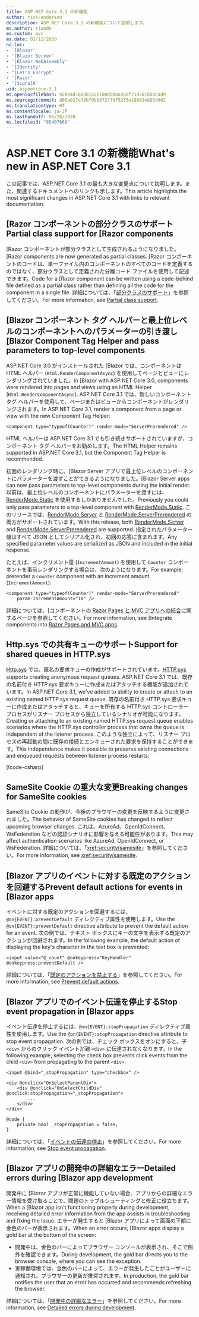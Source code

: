 ```yaml
---
title: ASP.NET Core 3.1 の新機能
author: rick-anderson
description: ASP.NET Core 3.1 の新機能について説明します。
ms.author: riande
ms.custom: mvc
ms.date: 02/12/2020
no-loc:
- '[Blazor'
- '[Blazor Server'
- '[Blazor WebAssembly'
- '[Identity'
- "[Let's Encrypt"
- '[Razor'
- '[SignalR'
uid: aspnetcore-3.1
ms.openlocfilehash: 92804d168381526100ddb8a368f71d201bd4cad9
ms.sourcegitcommit: d65a027e78bf0b83727f975235a18863e685d902
ms.translationtype: HT
ms.contentlocale: ja-JP
ms.lasthandoff: 06/26/2020
ms.locfileid: "85407669"
---
```

# <a name="whats-new-in-aspnet-core-31"></a><span data-ttu-id="018f5-103">ASP.NET Core 3.1 の新機能</span><span class="sxs-lookup"><span data-stu-id="018f5-103">What's new in ASP.NET Core 3.1</span></span>

<span data-ttu-id="018f5-104">この記事では、ASP.NET Core 3.1 の最も大きな変更点について説明します。また、関連するドキュメントへのリンクも示します。</span><span class="sxs-lookup"><span data-stu-id="018f5-104">This article highlights the most significant changes in ASP.NET Core 3.1 with links to relevant documentation.</span></span>

## <a name="partial-class-support-for-razor-components"></a><span data-ttu-id="018f5-105">[Razor コンポーネントの部分クラスのサポート</span><span class="sxs-lookup"><span data-stu-id="018f5-105">Partial class support for [Razor components</span></span>

<span data-ttu-id="018f5-106">[Razor コンポーネントが部分クラスとして生成されるようになりました。</span><span class="sxs-lookup"><span data-stu-id="018f5-106">[Razor components are now generated as partial classes.</span></span> <span data-ttu-id="018f5-107">[Razor コンポーネントのコードは、単一ファイル内のコンポーネントのすべてのコードを定義するのではなく、部分クラスとして定義された分離コード ファイルを使用して記述できます。</span><span class="sxs-lookup"><span data-stu-id="018f5-107">Code for a [Razor component can be written using a code-behind file defined as a partial class rather than defining all the code for the component in a single file.</span></span> <span data-ttu-id="018f5-108">詳細については、「[部分クラスのサポート](xref:blazor/components/index#partial-class-support)」を参照してください。</span><span class="sxs-lookup"><span data-stu-id="018f5-108">For more information, see [Partial class support](xref:blazor/components/index#partial-class-support).</span></span>

## <a name="blazor-component-tag-helper-and-pass-parameters-to-top-level-components"></a><span data-ttu-id="018f5-109">[Blazor コンポーネント タグ ヘルパーと最上位レベルのコンポーネントへのパラメーターの引き渡し</span><span class="sxs-lookup"><span data-stu-id="018f5-109">[Blazor Component Tag Helper and pass parameters to top-level components</span></span>

<span data-ttu-id="018f5-110">ASP.NET Core 3.0 がインストールされた [Blazor では、コンポーネントは HTML ヘルパー (`Html.RenderComponentAsync`) を使用してページとビューにレンダリングされていました。</span><span class="sxs-lookup"><span data-stu-id="018f5-110">In [Blazor with ASP.NET Core 3.0, components were rendered into pages and views using an HTML Helper (`Html.RenderComponentAsync`).</span></span> <span data-ttu-id="018f5-111">ASP.NET Core 3.1 では、新しいコンポーネント タグ ヘルパーを使用して、ページまたはビューからコンポーネントがレンダリングされます。</span><span class="sxs-lookup"><span data-stu-id="018f5-111">In ASP.NET Core 3.1, render a component from a page or view with the new Component Tag Helper:</span></span>

```cshtml
<component type="typeof(Counter)" render-mode="ServerPrerendered" />
```

<span data-ttu-id="018f5-112">HTML ヘルパーは ASP.NET Core 3.1 でも引き続きサポートされていますが、コンポーネント タグ ヘルパーをお勧めします。</span><span class="sxs-lookup"><span data-stu-id="018f5-112">The HTML Helper remains supported in ASP.NET Core 3.1, but the Component Tag Helper is recommended.</span></span>

<span data-ttu-id="018f5-113">初回のレンダリング時に、[Blazor Server アプリで最上位レベルのコンポーネントにパラメーターを渡すことができるようになりました。</span><span class="sxs-lookup"><span data-stu-id="018f5-113">[Blazor Server apps can now pass parameters to top-level components during the initial render.</span></span> <span data-ttu-id="018f5-114">以前は、最上位レベルのコンポーネントにパラメーターを渡すには、[RenderMode.Static](xref:Microsoft.AspNetCore.Mvc.Rendering.RenderMode.Static) を使用するしかありませんでした。</span><span class="sxs-lookup"><span data-stu-id="018f5-114">Previously you could only pass parameters to a top-level component with [RenderMode.Static](xref:Microsoft.AspNetCore.Mvc.Rendering.RenderMode.Static).</span></span> <span data-ttu-id="018f5-115">このリリースでは、[RenderMode.Server](xref:Microsoft.AspNetCore.Mvc.Rendering.RenderMode.Server) と [RenderMode.ServerPrerendered](xref:Microsoft.AspNetCore.Mvc.Rendering.RenderMode.ServerPrerendered) の両方がサポートされています。</span><span class="sxs-lookup"><span data-stu-id="018f5-115">With this release, both [RenderMode.Server](xref:Microsoft.AspNetCore.Mvc.Rendering.RenderMode.Server) and [RenderMode.ServerPrerendered](xref:Microsoft.AspNetCore.Mvc.Rendering.RenderMode.ServerPrerendered) are supported.</span></span> <span data-ttu-id="018f5-116">指定されたパラメーター値はすべて JSON としてシリアル化され、初回の応答に含まれます。</span><span class="sxs-lookup"><span data-stu-id="018f5-116">Any specified parameter values are serialized as JSON and included in the initial response.</span></span>

<span data-ttu-id="018f5-117">たとえば、インクリメント量 (`IncrementAmount`) を使用して `Counter` コンポーネントを事前レンダリングする場合は、次のようになります。</span><span class="sxs-lookup"><span data-stu-id="018f5-117">For example, prerender a `Counter` component with an increment amount (`IncrementAmount`):</span></span>

```cshtml
<component type="typeof(Counter)" render-mode="ServerPrerendered" 
    param-IncrementAmount="10" />
```

<span data-ttu-id="018f5-118">詳細については、[コンポーネントの [Razor Pages と MVC アプリへの統合](xref:blazor/components/integrate-components-into-razor-pages-and-mvc-apps)に関するページを参照してください。</span><span class="sxs-lookup"><span data-stu-id="018f5-118">For more information, see [Integrate components into [Razor Pages and MVC apps](xref:blazor/components/integrate-components-into-razor-pages-and-mvc-apps).</span></span>

## <a name="support-for-shared-queues-in-httpsys"></a><span data-ttu-id="018f5-119">Http.sys での共有キューのサポート</span><span class="sxs-lookup"><span data-stu-id="018f5-119">Support for shared queues in HTTP.sys</span></span>

<span data-ttu-id="018f5-120">[Http.sys](xref:fundamentals/servers/httpsys) では、匿名の要求キューの作成がサポートされています。</span><span class="sxs-lookup"><span data-stu-id="018f5-120">[HTTP.sys](xref:fundamentals/servers/httpsys) supports creating anonymous request queues.</span></span> <span data-ttu-id="018f5-121">ASP.NET Core 3.1 では、既存の名前付き HTTP.sys 要求キューに作成またはアタッチする機能が追加されています。</span><span class="sxs-lookup"><span data-stu-id="018f5-121">In ASP.NET Core 3.1, we've added to ability to create or attach to an existing named HTTP.sys request queue.</span></span> <span data-ttu-id="018f5-122">既存の名前付き HTTP.sys 要求キューに作成またはアタッチすると、キューを所有する HTTP.sys コントローラー プロセスがリスナー プロセスから独立しているシナリオが可能になります。</span><span class="sxs-lookup"><span data-stu-id="018f5-122">Creating or attaching to an existing named HTTP.sys request queue enables scenarios where the HTTP.sys controller process that owns the queue is independent of the listener process.</span></span> <span data-ttu-id="018f5-123">このような独立によって、リスナー プロセスの再起動の間に既存の接続とエンキューされた要求を保持することができます。</span><span class="sxs-lookup"><span data-stu-id="018f5-123">This independence makes it possible to preserve existing connections and enqueued requests between listener process restarts:</span></span>

[!code-csharp[](sample/Program.cs?name=snippet)]

## <a name="breaking-changes-for-samesite-cookies"></a><span data-ttu-id="018f5-124">SameSite Cookie の重大な変更</span><span class="sxs-lookup"><span data-stu-id="018f5-124">Breaking changes for SameSite cookies</span></span>

<span data-ttu-id="018f5-125">SameSite Cookie の動作が、今後のブラウザーの変更を反映するように変更されました。</span><span class="sxs-lookup"><span data-stu-id="018f5-125">The behavior of SameSite cookies has changed to reflect upcoming browser changes.</span></span> <span data-ttu-id="018f5-126">これは、AzureAd、OpenIdConnect、WsFederation などの認証シナリオに影響を与える可能性があります。</span><span class="sxs-lookup"><span data-stu-id="018f5-126">This may affect authentication scenarios like AzureAd, OpenIdConnect, or WsFederation.</span></span> <span data-ttu-id="018f5-127">詳細については、「<xref:security/samesite>」を参照してください。</span><span class="sxs-lookup"><span data-stu-id="018f5-127">For more information, see <xref:security/samesite>.</span></span>

## <a name="prevent-default-actions-for-events-in-blazor-apps"></a><span data-ttu-id="018f5-128">[Blazor アプリのイベントに対する既定のアクションを回避する</span><span class="sxs-lookup"><span data-stu-id="018f5-128">Prevent default actions for events in [Blazor apps</span></span>

<span data-ttu-id="018f5-129">イベントに対する既定のアクションを回避するには、`@on{EVENT}:preventDefault` ディレクティブ属性を使用します。</span><span class="sxs-lookup"><span data-stu-id="018f5-129">Use the `@on{EVENT}:preventDefault` directive attribute to prevent the default action for an event.</span></span> <span data-ttu-id="018f5-130">次の例では、テキスト ボックスにキーの文字を表示する既定のアクションが回避されます。</span><span class="sxs-lookup"><span data-stu-id="018f5-130">In the following example, the default action of displaying the key's character in the text box is prevented:</span></span>

```razor
<input value="@_count" @onkeypress="KeyHandler" @onkeypress:preventDefault />
```

<span data-ttu-id="018f5-131">詳細については、「[既定のアクションを禁止する](xref:blazor/components/event-handling#prevent-default-actions)」を参照してください。</span><span class="sxs-lookup"><span data-stu-id="018f5-131">For more information, see [Prevent default actions](xref:blazor/components/event-handling#prevent-default-actions).</span></span>

## <a name="stop-event-propagation-in-blazor-apps"></a><span data-ttu-id="018f5-132">[Blazor アプリでのイベント伝達を停止する</span><span class="sxs-lookup"><span data-stu-id="018f5-132">Stop event propagation in [Blazor apps</span></span>

<span data-ttu-id="018f5-133">イベント伝達を停止するには、`@on{EVENT}:stopPropagation` ディレクティブ属性を使用します。</span><span class="sxs-lookup"><span data-stu-id="018f5-133">Use the `@on{EVENT}:stopPropagation` directive attribute to stop event propagation.</span></span> <span data-ttu-id="018f5-134">次の例では、チェック ボックスをオンにすると、子 `<div>` からのクリック イベントが親 `<div>` に伝達されなくなります。</span><span class="sxs-lookup"><span data-stu-id="018f5-134">In the following example, selecting the check box prevents click events from the child `<div>` from propagating to the parent `<div>`:</span></span>

```razor
<input @bind="_stopPropagation" type="checkbox" />

<div @onclick="OnSelectParentDiv">
    <div @onclick="OnSelectChildDiv" @onclick:stopPropagation="_stopPropagation">
        ...
    </div>
</div>

@code {
    private bool _stopPropagation = false;
}
```

<span data-ttu-id="018f5-135">詳細については、「[イベントの伝達の停止](xref:blazor/components/event-handling#stop-event-propagation)」を参照してください。</span><span class="sxs-lookup"><span data-stu-id="018f5-135">For more information, see [Stop event propagation](xref:blazor/components/event-handling#stop-event-propagation).</span></span>

## <a name="detailed-errors-during-blazor-app-development"></a><span data-ttu-id="018f5-136">[Blazor アプリの開発中の詳細なエラー</span><span class="sxs-lookup"><span data-stu-id="018f5-136">Detailed errors during [Blazor app development</span></span>

<span data-ttu-id="018f5-137">開発中に [Blazor アプリが正常に機能していない場合、アプリからの詳細なエラー情報を受け取ることで、問題のトラブルシューティングと修正に役立ちます。</span><span class="sxs-lookup"><span data-stu-id="018f5-137">When a [Blazor app isn't functioning properly during development, receiving detailed error information from the app assists in troubleshooting and fixing the issue.</span></span> <span data-ttu-id="018f5-138">エラーが発生すると [Blazor アプリによって画面の下部に金色のバーが表示されます。</span><span class="sxs-lookup"><span data-stu-id="018f5-138">When an error occurs, [Blazor apps display a gold bar at the bottom of the screen:</span></span>

* <span data-ttu-id="018f5-139">開発中は、金色のバーによってブラウザー コンソールが表示され、そこで例外を確認できます。</span><span class="sxs-lookup"><span data-stu-id="018f5-139">During development, the gold bar directs you to the browser console, where you can see the exception.</span></span>
* <span data-ttu-id="018f5-140">実稼働環境では、金色のバーによって、エラーが発生したことがユーザーに通知され、ブラウザーの更新が推奨されます。</span><span class="sxs-lookup"><span data-stu-id="018f5-140">In production, the gold bar notifies the user that an error has occurred and recommends refreshing the browser.</span></span>

<span data-ttu-id="018f5-141">詳細については、「[開発中の詳細なエラー](xref:blazor/fundamentals/handle-errors#detailed-errors-during-development)」を参照してください。</span><span class="sxs-lookup"><span data-stu-id="018f5-141">For more information, see [Detailed errors during development](xref:blazor/fundamentals/handle-errors#detailed-errors-during-development).</span></span>
